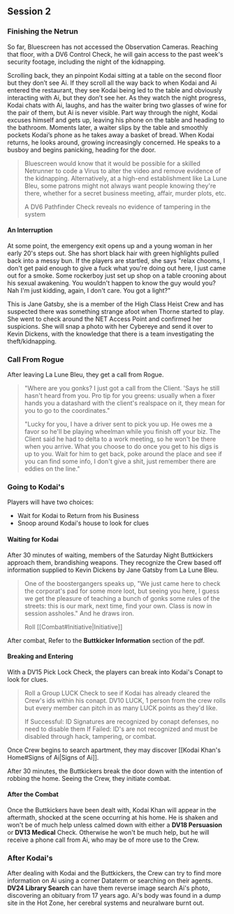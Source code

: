 ## Session 2
### Finishing the Netrun
So far, Bluescreen has not accessed the Observation Cameras. Reaching that floor, with a DV6 Control Check, he will gain access to the past week's security footage, including the night of the kidnapping.

Scrolling back, they an pinpoint Kodai sitting at a table on the second floor but they don’t see Ai. If they scroll all the way back to when Kodai and Ai entered the restaurant, they see Kodai being led to the table and obviously interacting with Ai, but they don’t see her. As they watch the night progress, Kodai chats with Ai, laughs, and has the waiter bring two glasses of wine for the pair of them, but Ai is never visible. Part way through the night, Kodai excuses himself and gets up, leaving his phone on the table and heading to the bathroom. Moments later, a waiter slips by the table and smoothly pockets Kodai’s phone as he takes away a basket of bread. When Kodai returns, he looks around, growing increasingly concerned. He speaks to a busboy and begins panicking, heading for the door.
> Bluescreen would know that it would be possible for a skilled Netrunner to code a Virus to alter the video and remove evidence of the kidnapping. Alternatively, at a high-end establishment like La Lune Bleu, some patrons might not always want people knowing they're there, whether for a secret business meeting, affair, murder plots, etc.
> 
> A DV6 Pathfinder Check reveals no evidence of tampering in the system
#### An Interruption
At some point, the emergency exit opens up and a young woman in her early 20's steps out. She has short black hair with green highlights pulled back into a messy bun. If the players are startled, she says "relax chooms, I don't get paid enough to give a fuck what you're doing out here, I just came out for a smoke. Some rockerboy just set up shop on a table crooning about his sexual awakening. You wouldn't happen to know the guy would you? Nah I'm just kidding, again, I don't care. You got a light?"

This is Jane Gatsby, she is a member of the High Class Heist Crew and has suspected there was something strange afoot when Thorne started to play. She went to check around the NET Access Point and confirmed her suspicions. She will snap a photo with her Cybereye and send it over to Kevin Dickens, with the knowledge that there is a team investigating the theft/kidnapping.
### Call From Rogue
After leaving La Lune Bleu, they get a call from Rogue.
>"Where are you gonks? I just got a call from the Client. 'Says he still hasn't heard from you. Pro tip for you greens: usually when a fixer hands you a datashard with the client's realspace on it, they mean for you to go to the coordinates."
> 
> "Lucky for you, I have a driver sent to pick you up. He owes me a favor so he'll be playing wheelman while you finish off your biz. The Client said he had to delta to a work meeting, so he won't be there when you arrive. What you choose to do once you get to his digs is up to you. Wait for him to get back, poke around the place and see if you can find some info, I don't give a shit, just remember there are eddies on the line."

### Going to Kodai's
Players will have two choices:
- Wait for Kodai to Return from his Business
- Snoop around Kodai's house to look for clues
#### Waiting for Kodai
After 30 minutes of waiting, members of the Saturday Night Buttkickers approach them, brandishing weapons. They recognize the Crew based off information supplied to Kevin Dickens by Jane Gatsby from La Lune Bleu.

> One of the boostergangers speaks up, "We just came here to check the corporat's pad for some more loot, but seeing you here, I guess we get the pleasure of teaching a bunch of gonks some rules of the streets: this is our mark, next time, find your own. Class is now in session assholes." And he draws iron.
> 
> Roll [[Combat#Initiative|Initiative]]

After combat, Refer to the **Buttkicker Information** section of the pdf.
#### Breaking and Entering
With a DV15 Pick Lock Check, the players can break into Kodai's Conapt to look for clues.

> Roll a Group LUCK Check to see if Kodai has already cleared the Crew's ids within his conapt.
> DV10 LUCK, 1 person from the crew rolls but every member can pitch in as many LUCK points as they'd like.
> 
> If Successful: ID Signatures are recognized by conapt defenses, no need to disable them
> If Failed: ID's are not recognized and must be disabled through hack, tampering, or combat.

Once Crew begins to search apartment, they may discover [[Kodai Khan's Home#Signs of Ai|Signs of Ai]].

After 30 minutes, the Buttkickers break the door down with the intention of robbing the home. Seeing the Crew, they initiate combat.

#### After the Combat
Once the Buttkickers have been dealt with, Kodai Khan will appear in the aftermath, shocked at the scene occurring at his home. He is shaken and won't be of much help unless calmed down with either a **DV18 Persuasion** or **DV13 Medical** Check. Otherwise he won't be much help, but he will receive a phone call from Ai, who may be of more use to the Crew.

### After Kodai's
After dealing with Kodai and the Buttkickers, the Crew can try to find more information on Ai using a corner Dataterm or searching on their agents. **DV24 Library Search** can have them reverse image search Ai's photo, discovering an obituary from 17 years ago. Ai's body was found in a dump site in the Hot Zone, her cerebral systems and neuralware burnt out.